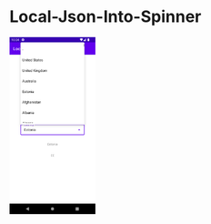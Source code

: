 # Local-Json-Into-Spinner
<img alt="Ezatpanah Local-Json-Into-Spinner" src="screenshot/Screenshot_1673294670.png" width="30%">
